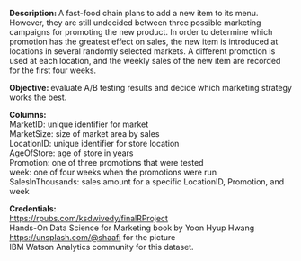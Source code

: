 <b>Description: </b>A fast-food chain plans to add a new item to its menu. However, they are still undecided between three possible marketing campaigns for promoting the new product. In order to determine which promotion has the greatest effect on sales, the new item is introduced at locations in several randomly selected markets. A different promotion is used at each location, and the weekly sales of the new item are recorded for the first four weeks. <br />

<b>Objective: </b>evaluate A/B testing results and decide which marketing strategy works the best.<br />

<b>Columns:</b><br />
MarketID: unique identifier for market<br />
MarketSize: size of market area by sales<br />
LocationID: unique identifier for store location<br />
AgeOfStore: age of store in years<br />
Promotion: one of three promotions that were tested<br />
week: one of four weeks when the promotions were run<br />
SalesInThousands: sales amount for a specific LocationID, Promotion, and week<br />

<b>Credentials:</b><br />
https://rpubs.com/ksdwivedy/finalRProject<br />
Hands-On Data Science for Marketing book by Yoon Hyup Hwang<br />
https://unsplash.com/@shaafi for the picture<br />
IBM Watson Analytics community for this dataset.<br />
